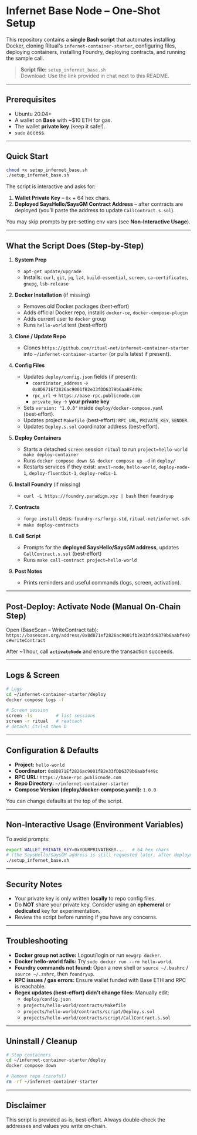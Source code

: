 # Infernet Base Node – One‑Shot Setup

This repository contains a **single Bash script** that automates installing Docker, cloning Ritual's `infernet-container-starter`, configuring files, deploying containers, installing Foundry, deploying contracts, and running the sample call.

> **Script file:** `setup_infernet_base.sh`  
> Download: Use the link provided in chat next to this README.

---

## Prerequisites
- Ubuntu 20.04+
- A wallet on **Base** with ~\$10 ETH for gas.
- The wallet **private key** (keep it safe!).
- `sudo` access.

---

## Quick Start
```bash
chmod +x setup_infernet_base.sh
./setup_infernet_base.sh
```

The script is interactive and asks for:
1) **Wallet Private Key** – `0x` + 64 hex chars.  
2) **Deployed SaysHello/SaysGM Contract Address** – after contracts are deployed (you’ll paste the address to update `CallContract.s.sol`).

You may skip prompts by pre‑setting env vars (see **Non‑Interactive Usage**).

---

## What the Script Does (Step‑by‑Step)
1. **System Prep**  
   - `apt-get update/upgrade`  
   - Installs: `curl`, `git`, `jq`, `lz4`, `build-essential`, `screen`, `ca-certificates`, `gnupg`, `lsb-release`

2. **Docker Installation** (if missing)  
   - Removes old Docker packages (best‑effort)  
   - Adds official Docker repo, installs `docker-ce`, `docker-compose-plugin`  
   - Adds current user to `docker` group  
   - Runs `hello-world` test (best‑effort)

3. **Clone / Update Repo**  
   - Clones `https://github.com/ritual-net/infernet-container-starter` into `~/infernet-container-starter` (or pulls latest if present).

4. **Config Files**  
   - Updates `deploy/config.json` fields (if present):  
     - `coordinator_address` → `0x8D871Ef2826ac9001fB2e33fDD6379b6aaBF449c`  
     - `rpc_url` → `https://base-rpc.publicnode.com`  
     - `private_key` → **your private key**
   - Sets `version: "1.0.0"` inside `deploy/docker-compose.yaml` (best‑effort).
   - Updates project `Makefile` (best‑effort): `RPC_URL`, `PRIVATE_KEY`, `SENDER`.
   - Updates `Deploy.s.sol` coordinator address (best‑effort).

5. **Deploy Containers**  
   - Starts a detached `screen` session `ritual` to run `project=hello-world make deploy-container`  
   - Runs `docker compose down && docker compose up -d` in `deploy/`  
   - Restarts services if they exist: `anvil-node`, `hello-world`, `deploy-node-1`, `deploy-fluentbit-1`, `deploy-redis-1`.

6. **Install Foundry** (if missing)  
   - `curl -L https://foundry.paradigm.xyz | bash` then `foundryup`

7. **Contracts**  
   - `forge install` deps: `foundry-rs/forge-std`, `ritual-net/infernet-sdk`  
   - `make deploy-contracts`

8. **Call Script**  
   - Prompts for the **deployed SaysHello/SaysGM address**, updates `CallContract.s.sol` (best‑effort)  
   - Runs `make call-contract project=hello-world`

9. **Post Notes**  
   - Prints reminders and useful commands (logs, screen, activation).

---

## Post‑Deploy: Activate Node (Manual On‑Chain Step)
Open (BaseScan – WriteContract tab):  
`https://basescan.org/address/0x8d871ef2826ac9001fb2e33fdd6379b6aabf449c#writeContract`

After ~1 hour, call **`activateNode`** and ensure the transaction succeeds.

---

## Logs & Screen
```bash
# Logs
cd ~/infernet-container-starter/deploy
docker compose logs -f

# Screen session
screen -ls         # list sessions
screen -r ritual   # reattach
# detach: Ctrl+A then D
```

---

## Configuration & Defaults
- **Project:** `hello-world`
- **Coordinator:** `0x8D871Ef2826ac9001fB2e33fDD6379b6aabf449c`
- **RPC URL:** `https://base-rpc.publicnode.com`
- **Repo Directory:** `~/infernet-container-starter`
- **Compose Version (deploy/docker-compose.yaml):** `1.0.0`

You can change defaults at the top of the script.

---

## Non‑Interactive Usage (Environment Variables)
To avoid prompts:
```bash
export WALLET_PRIVATE_KEY=0xYOURPRIVATEKEY...   # 64 hex chars
# (the SaysHello/SaysGM address is still requested later, after deployment)
./setup_infernet_base.sh
```

---

## Security Notes
- Your private key is only written **locally** to repo config files.  
- Do **NOT** share your private key. Consider using an **ephemeral** or **dedicated** key for experimentation.  
- Review the script before running if you have any concerns.

---

## Troubleshooting
- **Docker group not active:** Logout/login or run `newgrp docker`.  
- **Docker hello-world fails:** Try `sudo docker run --rm hello-world`.  
- **Foundry commands not found:** Open a new shell or `source ~/.bashrc` / `source ~/.zshrc`, then `foundryup`.  
- **RPC issues / gas errors:** Ensure wallet funded with Base ETH and RPC is reachable.  
- **Regex updates (best‑effort) didn’t change files:** Manually edit:  
  - `deploy/config.json`  
  - `projects/hello-world/contracts/Makefile`  
  - `projects/hello-world/contracts/script/Deploy.s.sol`  
  - `projects/hello-world/contracts/script/CallContract.s.sol`

---

## Uninstall / Cleanup
```bash
# Stop containers
cd ~/infernet-container-starter/deploy
docker compose down

# Remove repo (careful)
rm -rf ~/infernet-container-starter
```

---

## Disclaimer
This script is provided as‑is, best‑effort. Always double‑check the addresses and values you write on‑chain.
